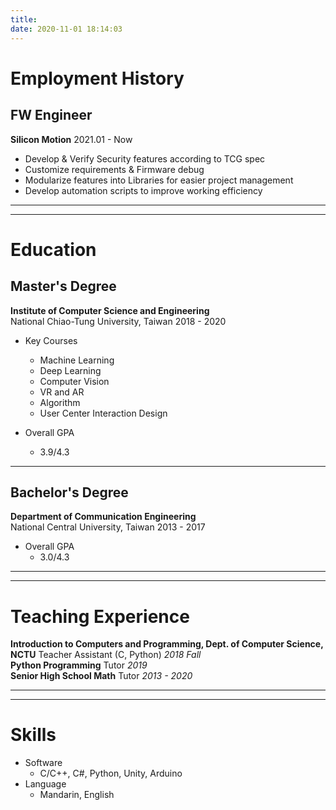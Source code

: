 ```yaml
---
title: 
date: 2020-11-01 18:14:03
---
```


# Employment History

## FW Engineer
**Silicon Motion**
2021.01 - Now

 - Develop & Verify Security features according to TCG spec
 - Customize requirements & Firmware debug
 - Modularize features into Libraries for easier project management
 - Develop automation scripts to improve working efficiency

---
---

# Education

## Master's Degree
**Institute of Computer Science and Engineering**  
National Chiao-Tung University, Taiwan
2018 - 2020

 - Key Courses
    - Machine Learning
    - Deep Learning
    - Computer Vision
    - VR and AR
    - Algorithm
    - User Center Interaction Design

 - Overall GPA
    - 3.9/4.3

---

## Bachelor's Degree
**Department of Communication Engineering**  
National Central University, Taiwan
2013 - 2017

 - Overall GPA
    - 3.0/4.3

---
---

# Teaching Experience
**Introduction to Computers and Programming, Dept. of Computer Science, NCTU**
Teacher Assistant (C, Python)
_2018 Fall_<br>
**Python Programming**
Tutor
_2019_<br>
**Senior High School Math**
Tutor
_2013 - 2020_

---
---

# Skills
* Software
    * C/C++, C#, Python, Unity, Arduino
* Language
    * Mandarin, English